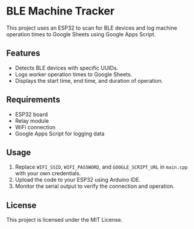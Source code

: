 # BLE Machine Tracker

This project uses an ESP32 to scan for BLE devices and log machine operation times to Google Sheets using Google Apps Script.

## Features
- Detects BLE devices with specific UUIDs.
- Logs worker operation times to Google Sheets.
- Displays the start time, end time, and duration of operation.

## Requirements
- ESP32 board
- Relay module
- WiFi connection
- Google Apps Script for logging data

## Usage
1. Replace `WIFI_SSID`, `WIFI_PASSWORD`, and `GOOGLE_SCRIPT_URL` in `main.cpp` with your own credentials.
2. Upload the code to your ESP32 using Arduino IDE.
3. Monitor the serial output to verify the connection and operation.

## License
This project is licensed under the MIT License.
